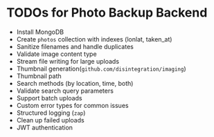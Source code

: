 # TODOs for Photo Backup Backend

- Install MongoDB
- Create `photos` collection with indexes (lonlat, taken_at)
- Sanitize filenames and handle duplicates
- Validate image content type
- Stream file writing for large uploads
- Thumbnail generation(`github.com/disintegration/imaging`)
- Thumbnail path
- Search methods (by location, time, both)
- Validate search query parameters
- Support batch uploads
- Custom error types for common issues
- Structured logging (`zap`)
- Clean up failed uploads
- JWT authentication

